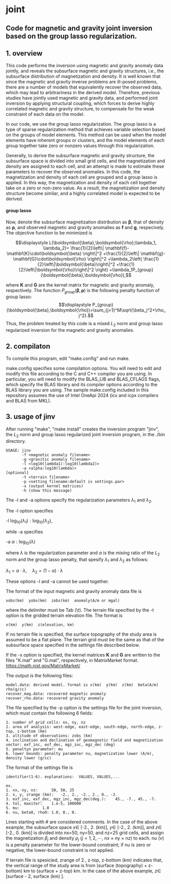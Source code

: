 # joint

## Code for magnetic and gravity joint inversion based on the group lasso regularization.

## 1. overview
This code performs the inversion using magnetic and gravity anomaly data jointly, and reveals the subsurface magnetic and gravity structures, i.e., the subsurface distribution of magnetization and density. It is well known that since the magnetic and gravity inverse problems are ill-posed problems, there are a number of models that equivalently recover the observed data, which may lead to arbitrariness in the derived model. Therefore, previous studies have jointly used magnetic and gravity data, and performed joint inversion by applying structural coupling, which forces to derive highly correlated magnetic and gravity structure, to compensate for the weak constraint of each data on the model.

In our code, we use the group lasso regularization. The group lasso is a type of sparse regularization method that achieves variable selection based on the groups of model elements. This method can be used when the model elements have inherent groups or clusters, and the model elements of each group together take zero or nonzero values through this regularization.

Generally, to derive the subsurface magnetic and gravity structure, the subsurface space is divided into small grid cells, and the magnetization and density are assigned to each cell, and an attempt is made to estimate these parameters to recover the observed anomalies. In this code, the magnetization and density of each cell are grouped and a group lasso is applied. In this way, the magnetization and density of each cell together take on a zero or non-zero value. As a result, the magnetization and density structure become similar, and a highly correlated model is expected to be derived.

#### group lasso
Now, denote the subsurface magnetization distribution as $\boldsymbol{\beta}$, that of density as $\boldsymbol{\rho}$, and observed magnetic and gravity anomalies as $\mathbf{f}$ and $\mathbf{g}$, respecively.
The objective function to be minimized is

$$\displaystyle
L(\boldsymbol{\beta},\boldsymbol{\rho};\lambda_1, \lambda_2)=
\frac{1}{2}\left\|
	\mathbf{f}-\mathbf{K}\cdot\boldsymbol{\beta}
\right\|^2
+\frac{1}{2}\left\|
	\mathbf{g}-\mathbf{G}\cdot\boldsymbol{\rho}
\right\|^2
+\lambda_2\left(
	\frac{1}{2}\left\|\boldsymbol{\beta}\right\|^2
	+\frac{1}{2}\left\|\boldsymbol{\rho}\right\|^2
 \right)
+\lambda_1P_{group}(\boldsymbol{\beta},\boldsymbol{\rho}),$$

where $\mathbf{K}$ and $\mathbf{G}$ are the kernel matrix for magnetic and gravity anomaly, respectively.
The function $P_{group}(\boldsymbol{\beta},\boldsymbol{\rho})$ is the following penalty function of group lasso:
$$\displaystyle
P_{group}(\boldsymbol{\beta},\boldsymbol{\rho})=\sum_{j=1}^M\sqrt{\beta_j^2+\rho_j^2}.$$
Thus, the problem treated by this code is a mixed $L_2$ norm and group lasso regularized inversion for the magnetic and gravity anomalies.

## 2. compilaton
To compile this program, edit "make.config" and run make.

make.config specifies some compilation options. You will need to edit and modify this file according to the C and C++ compiler you are using. In particular, you will need to modify the BLAS_LIB and BLAS_CFLAGS flags, which specify the BLAS library and its compiler options according to the BLAS library you are using.
The sample make.config included in this repository assumes the use of Intel OneApi 2024 (icx and icpx compilers and BLAS from MKL).

## 3. usage of jinv
After running "make", "make install" creates the inversion program "jinv", the $L_2$ norm and group lasso regularized joint inversion program, in the ./bin directory.

    USAGE: jinv
           -f <magnetic anomaly filename>
           -g <gravitic anomaly filename>
           -l <log10(lambda1):log10(lambda2)>
           -a <alpha:log10(lambda)>
    [optional]
           -t <terrain filename>
           -p <setting filename:default is settings.par>
           -x (output kernel matrices)
           -h (show this message)

The -l and -a options specify the regularization parameters $\lambda_1$ and $\lambda_2$.

The -l option specifies

-l $\log_{10}(\lambda_1):\log_{10}(\lambda_2)$,

while -a specifies

-a $\alpha:\log_{10}(\lambda)$

where $\lambda$ is the regularization parameter and $\alpha$ is the mixing ratio of the $L_2$ norm and the group lasso penalty, that spesify $\lambda_1$ and $\lambda_2$ as follows:

$\lambda_1=\alpha\cdot\lambda,\quad \lambda_2=(1-\alpha)\cdot\lambda$

These options -l and -a cannot be used together.

The format of the input magnetic and gravity anomaly data file is

    xobs(km)  yobs(km)  zobs(km)  anomaly(A/m or mgal)

where the delimiter must be Tab (\t).
The terrain file specified by the -t option is the gridded terrain elevation file. The format is

    x(km)  y(km)  z(elevation, km)
If no terrain file is specified, the surface topography of the study area is assumed to be a flat plane. The terrain grid must be the same as that of the subsurface space specified in the settings file described below.

If the -x option is specified, the kernel matrices $\mathbf{K}$ and $\mathbf{G}$ are written to the files "K.mat" and "G.mat", respectively, in MatrixMarket format.
https://math.nist.gov/MatrixMarket/



The output is the following files:

    model.data: derived model. format is x(km)  y(km)  z(km)  beta(A/m)  rho(g/cc)
    recover_mag.data: recovered magnetic anomaly
    recover_rho.data: recovered gravity anomaly

The file specified by the -p option is the settings file for the joint inversion, which must contain the following 6 fields:

    1. number of grid cells: nx, ny, nz
    2. area of analysis: west-edge, east-edge, south-edge, north-edge, z-top, z-bottom (km)
    3. altitude of observations: zobs (km)
    4. inclination and declination of geomagnetic field and magnetization vector: exf_inc, exf_dec, mgz_inc, mgz_dec (deg)
    5. penaltyn parameter: mu
    6. lower bounds: penalty parameter nu, magnetization lower (A/m), density lower (g/cc)

The format of the settings file is

    identifier(1-6). explanations:	VALUES, VALUES,...
    
    ex.
    1. nx, ny, nz:		50, 50, 25
    2. x, y, zrange (km):	-2., 2., -2., 2., 0., -2.
    3. exf_inc, exf_dec, mgz_inc, mgz_dec(deg.):	45., -7., 45., -7.
    4. tol, maxiter:	1.e-5, 100000
    5. mu:			1.0
    6. nu, beta0, rho0:	1.0, 0., 0.

Lines starting with # are considered comments.
In the case of the above example, the subsurface space $x\in$ [-2., 2. (km)], $y\in$ [-2., 2. (km)], and $z\in$ [-2., 0. (km)] is divided into nx=50, ny=50, and nz=25 grid cells, and assign the magnetization $\beta_j$ and density $\rho_j$ ($j=1,2,\cdots,$ nx $\times$ ny $\times$ nz) to each. nu ($\nu$) is a penalty parameter for the lower-bound constraint; if nu is zero or negative, the lower-bound constraint is not applied.

If terrain file is spesicied, zrange of 2., z-top, z-bottom (km) indicates that, the vertical range of the study area is from (surface (topography) + z-bottom) km to (surface + z-top) km.
In the case of the above example, $z\in$ [surface - 2, surface (km) ].
